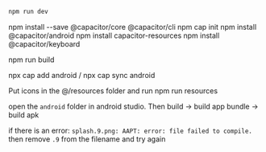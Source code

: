 
```sh
npm run dev
```

npm install --save @capacitor/core @capacitor/cli
npm cap init
npm install @capacitor/android
npm install capacitor-resources
npm install @capacitor/keyboard

npm run build

npx cap add android / npx cap sync android

Put icons in the @/resources folder and run
npm run resources

open the `android` folder in android studio. Then build -> build app bundle -> build apk

if there is an error: `splash.9.png: AAPT: error: file failed to compile.`
then remove `.9` from the filename and try again